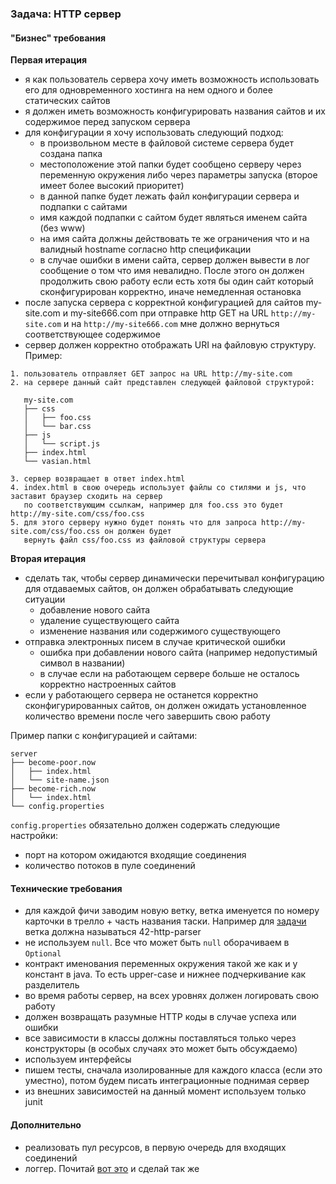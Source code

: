 ### Задача: HTTP сервер

#### "Бизнес" требования

**Первая итерация**

- я как пользователь сервера хочу иметь возможность использовать его для одновременного хостинга на нем одного и более статических сайтов
- я должен иметь возможность конфигурировать названия сайтов и их содержимое перед запуском сервера 
- для конфигурации я хочу использовать следующий подход:
    - в произвольном месте в файловой системе сервера будет создана папка
    - местоположение этой папки будет сообщено серверу через переменную окружения либо через параметры запуска (второе имеет более высокий приоритет)
    - в данной папке будет лежать файл конфигурации сервера и подпапки с сайтами
    - имя каждой подпапки с сайтом будет являться именем сайта (без www)
    - на имя сайта должны действовать те же ограничения что и на валидный hostname согласно http спецификации
    - в случае ошибки в имени сайта, сервер должен вывести в лог сообщение о том что имя невалидно. После этого он должен продолжить свою работу если есть хотя бы один сайт который сконфигурирован корректно, иначе немедленная остановка
- после запуска сервера с корректной конфигурацией для сайтов my-site.com и my-site666.com при отправке http GET на URL `http://my-site.com` и на `http://my-site666.com` мне должно вернуться соответствующее содержимое
- сервер должен корректно отображать URI на файловую структуру. Пример:

```
1. пользователь отправляет GET запрос на URL http://my-site.com
2. на сервере данный сайт представлен следующей файловой структурой:

   my-site.com
   ├── css
   │   ├── foo.css
   │   └── bar.css
   ├── js
   │   └── script.js
   ├── index.html
   └── vasian.html

3. сервер возвращает в ответ index.html
4. index.html в свою очередь использует файлы со стилями и js, что заставит браузер сходить на сервер 
   по соответствующим ссылкам, например для foo.css это будет http://my-site.com/css/foo.css
5. для этого серверу нужно будет понять что для запроса http://my-site.com/css/foo.css он должен будет
   вернуть файл css/foo.css из файловой структуры сервера
```

**Вторая итерация**

- сделать так, чтобы сервер динамически перечитывал конфигурацию для отдаваемых сайтов, он должен обрабатывать следующие ситуации
    - добавление нового сайта
    - удаление существующего сайта
    - изменение названия или содержимого существующего
- отправка электронных писем в случае критической ошибки
    - ошибка при добавлении нового сайта (например недопустимый символ в названии)
    - в случае если на работающем сервере больше не осталось корректно настроенных сайтов
- если у работающего сервера не останется корректно сконфигурированных сайтов, он должен ожидать установленное количество времени после чего завершить свою работу

Пример папки с конфигурацией и сайтами:

```
server
├── become-poor.now
│   ├── index.html
│   └── site-name.json
├── become-rich.now
│   └── index.html
└── config.properties
```

`config.properties` обязательно должен содержать следующие настройки:
- порт на котором ожидаются входящие соединения
- количество потоков в пуле соединений

#### Технические требования

- для каждой фичи заводим новую ветку, ветка именуется по номеру карточки в трелло + часть названия таски. Например для [задачи](https://trello.com/c/m6y9ItCp/42-%D1%80%D0%B5%D0%B0%D0%BB%D0%B8%D0%B7%D0%BE%D0%B2%D0%B0%D1%82%D1%8C-httpparser) ветка должна называться 42-http-parser
- не используем `null`. Все что может быть `null` оборачиваем в `Optional`
- контракт именования переменных окружения такой же как и у констант в java. То есть upper-case и нижнее подчеркивание как разделитель
- во время работы сервер, на всех уровнях должен логировать свою работу
- должен возвращать разумные HTTP коды в случае успеха или ошибки
- все зависимости в классы должны поставляться только через конструкторы (в особых случаях это может быть обсуждаемо)
- используем интерфейсы
- пишем тесты, сначала изолированные для каждого класса (если это уместно), потом будем писать интеграционные поднимая сервер
- из внешних зависимостей на данный момент используем только junit

#### Дополнительно

- реализовать пул ресурсов, в первую очередь для входящих соединений
- логгер. Почитай [вот это](http://tutorials.jenkov.com/java-logging/index.html) и сделай так же
